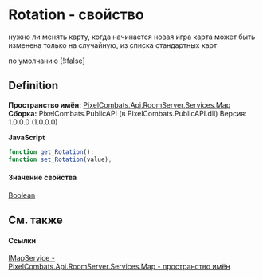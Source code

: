 # Rotation - свойство


нужно ли менять карту, когда начинается новая игра 
карта может быть изменена только на случайную, из списка стандартных карт

по умолчанию [!:false]




## Definition
**Пространство имён:** <a href="47d42150-1863-9bd0-b023-1ed80dc2abca">PixelCombats.Api.RoomServer.Services.Map</a>  
**Сборка:** PixelCombats.PublicAPI (в PixelCombats.PublicAPI.dll) Версия: 1.0.0.0 (1.0.0.0)

**JavaScript**
``` JavaScript
function get_Rotation();
function set_Rotation(value);
```



#### Значение свойства
<a href="https://learn.microsoft.com/dotnet/api/system.boolean" target="_blank" rel="noopener noreferrer">Boolean</a>

## См. также


#### Ссылки
<a href="9e1dceab-bd93-fb8b-b6d3-27d5d7f964bc">IMapService - </a>  
<a href="47d42150-1863-9bd0-b023-1ed80dc2abca">PixelCombats.Api.RoomServer.Services.Map - пространство имён</a>  
